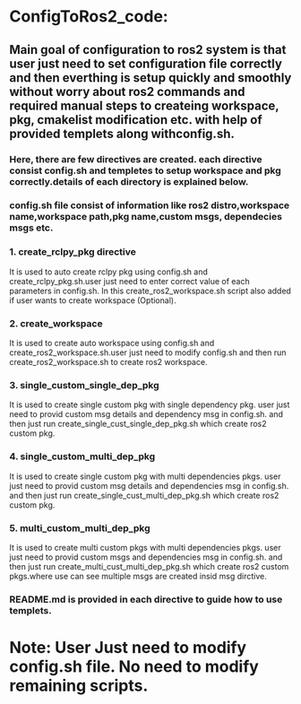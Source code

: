 # ConfigToRos2_code: 
## Main goal of configuration to ros2 system is that user just need to set configuration file correctly and then everthing is setup quickly and smoothly without worry about ros2 commands and required manual steps to createing workspace, pkg, cmakelist modification etc. with help of provided templets along withconfig.sh.


### Here, there are few directives are created. each directive consist config.sh and templetes to setup workspace and pkg correctly.details of each directory is explained below.

### config.sh file consist of information like ros2 distro,workspace name,workspace path,pkg name,custom msgs, dependecies msgs etc.


### 1. create_rclpy_pkg directive
It is used to auto create rclpy pkg using config.sh and create_rclpy_pkg.sh.user just need to enter correct value of each parameters in config.sh. In this create_ros2_workspace.sh script also added if user wants to create workspace (Optional).

### 2. create_workspace
It is used to create auto workspace using config.sh and create_ros2_workspace.sh.user just need to modify config.sh and then run create_ros2_workspace.sh to create ros2 workspace.

### 3. single_custom_single_dep_pkg
It is used to create single custom pkg with single dependency pkg. user just need to provid custom msg details and dependency msg in config.sh. and then just run create_single_cust_single_dep_pkg.sh which create ros2 custom pkg.

### 4. single_custom_multi_dep_pkg
It is used to create single custom pkg with multi dependencies pkgs. user just need to provid custom msg details and dependencies msg in config.sh. and then just run create_single_cust_multi_dep_pkg.sh which create ros2 custom pkg.

### 5. multi_custom_multi_dep_pkg
It is used to create multi custom pkgs with multi dependencies pkgs. user just need to provid custom msgs and dependencies msg in config.sh. and then just run create_multi_cust_multi_dep_pkg.sh which create ros2 custom pkgs.where use can see multiple msgs are created insid msg dirctive.

### README.md is provided in each directive to guide how to use templets.
# Note: User Just need to modify config.sh file. No need to modify remaining scripts.